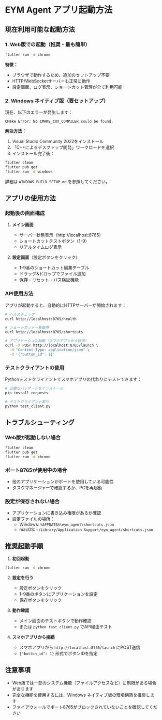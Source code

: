 # EYM Agent アプリ起動方法

## 現在利用可能な起動方法

### 1. Web版での起動（推奨・最も簡単）

```bash
flutter run -d chrome
```

**特徴：**
- ブラウザで動作するため、追加のセットアップ不要
- HTTP/WebSocketサーバーも正常に動作
- 設定画面、ログ表示、ショートカット管理が全て利用可能

### 2. Windows ネイティブ版（要セットアップ）

現在、以下のエラーが発生します：
```
CMake Error: No CMAKE_CXX_COMPILER could be found.
```

**解決方法：**
1. Visual Studio Community 2022をインストール
2. 「C++によるデスクトップ開発」ワークロードを選択
3. インストール完了後：
```bash
flutter clean
flutter pub get
flutter run -d windows
```

詳細は `WINDOWS_BUILD_SETUP.md` を参照してください。

## アプリの使用方法

### 起動後の画面構成

1. **メイン画面**
   - サーバー状態表示（http://localhost:8765）
   - ショートカットテストボタン（1-9）
   - リアルタイムログ表示

2. **設定画面**（設定ボタンをクリック）
   - 1-9番のショートカット編集テーブル
   - ドラッグ&ドロップでファイル追加
   - 保存・リセット・パス検証機能

### API使用方法

アプリが起動すると、自動的にHTTPサーバーが開始されます：

```bash
# ヘルスチェック
curl http://localhost:8765/health

# ショートカット一覧取得
curl http://localhost:8765/shortcuts

# アプリケーション起動（スマホアプリから送信）
curl -X POST http://localhost:8765/launch \
  -H "Content-Type: application/json" \
  -d '{"button_id": 1}'
```

### テストクライアントの使用

Pythonテストクライアントでスマホアプリの代わりにテストできます：

```bash
# 必要なパッケージをインストール
pip install requests

# テストクライアント実行
python test_client.py
```

## トラブルシューティング

### Web版が起動しない場合
```bash
flutter clean
flutter pub get
flutter run -d chrome
```

### ポート8765が使用中の場合
- 他のアプリケーションがポートを使用している可能性
- タスクマネージャーで確認するか、PCを再起動

### 設定が保存されない場合
- アプリケーションに書き込み権限があるか確認
- 設定ファイルの場所：
  - Windows: `%APPDATA%\eym_agent\shortcuts.json`
  - macOS: `~/Library/Application Support/eym_agent/shortcuts.json`

## 推奨起動手順

1. **初回起動**
```bash
flutter run -d chrome
```

2. **設定を行う**
   - 設定ボタンをクリック
   - 1-9番のボタンにアプリケーションを設定
   - 保存ボタンをクリック

3. **動作確認**
   - メイン画面のテストボタンで動作確認
   - または `python test_client.py` でAPI経由テスト

4. **スマホアプリから接続**
   - スマホアプリから `http://localhost:8765/launch` にPOST送信
   - `{"button_id": 1}` 形式でボタンIDを指定

## 注意事項

- Web版では一部のシステム機能（ファイルアクセスなど）に制限がある場合があります
- 完全な機能を使用するには、Windows ネイティブ版の環境構築を推奨します
- ファイアウォールでポート8765がブロックされていないことを確認してください
